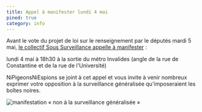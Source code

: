 ```yaml
---
title: Appel à manifester lundi 4 mai
pined: true
category: info
---
```


Avant le vote du projet de loi sur le renseignement par le députés mardi 5 mai, [le collectif Sous Surveillance appelle à manifester](https://wiki.laquadrature.net/PJL_relatif_au_renseignement/4mai) :

lundi 4 mai à 18h30
à la sortie du métro Invalides (angle de la rue de Constantine et de la rue de l'Université)

NiPigeonsNiEspions se joint à cet appel et vous invite à venir nombreux exprimer votre opposition à la surveillance généralisée qu'imposeraient les boîtes noires.

![manifestation « non à la surveillance généralisée »](../images/news/manif3.jpg)

